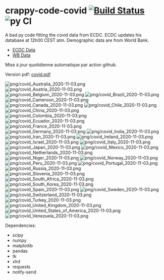 # crappy-code-covid [![Build Status](https://cloud.drone.io/api/badges/a-lemonnier/crappy-code-covid/status.svg)](https://cloud.drone.io/a-lemonnier/crappy-code-covid) ![py CI](https://github.com/a-lemonnier/crappy-code-covid/workflows/py%20CI/badge.svg)
 
A bad py code fitting the covid data from ECDC. ECDC updates his database at 12h00 CEST atm. Demographic data are from World Bank.
 
- [ECDC Data](https://www.ecdc.europa.eu/en/publications-data/download-todays-data-geographic-distribution-covid-19-cases-worldwide)
- [WB Data](https://data.worldbank.org/indicator/sp.pop.totl)
 
 
Mise à jour quotidienne automatique par action github.
 
Version pdf: [covid.pdf](https://github.com/a-lemonnier/crappy-code-covid/raw/master/covid.pdf)
 
![png/covid_Australia_2020-11-03.png](png/covid_Australia_2020-11-03.png)
![png/covid_Austria_2020-11-03.png](png/covid_Austria_2020-11-03.png)
![png/covid_Belgium_2020-11-03.png](png/covid_Belgium_2020-11-03.png)
![png/covid_Brazil_2020-11-03.png](png/covid_Brazil_2020-11-03.png)
![png/covid_Cameroon_2020-11-03.png](png/covid_Cameroon_2020-11-03.png)
![png/covid_Canada_2020-11-03.png](png/covid_Canada_2020-11-03.png)
![png/covid_Chile_2020-11-03.png](png/covid_Chile_2020-11-03.png)
![png/covid_China_2020-11-03.png](png/covid_China_2020-11-03.png)
![png/covid_Colombia_2020-11-03.png](png/covid_Colombia_2020-11-03.png)
![png/covid_Ecuador_2020-11-03.png](png/covid_Ecuador_2020-11-03.png)
![png/covid_France_2020-11-03.png](png/covid_France_2020-11-03.png)
![png/covid_Germany_2020-11-03.png](png/covid_Germany_2020-11-03.png)
![png/covid_India_2020-11-03.png](png/covid_India_2020-11-03.png)
![png/covid_Iran_2020-11-03.png](png/covid_Iran_2020-11-03.png)
![png/covid_Ireland_2020-11-03.png](png/covid_Ireland_2020-11-03.png)
![png/covid_Israel_2020-11-03.png](png/covid_Israel_2020-11-03.png)
![png/covid_Italy_2020-11-03.png](png/covid_Italy_2020-11-03.png)
![png/covid_Japan_2020-11-03.png](png/covid_Japan_2020-11-03.png)
![png/covid_Mexico_2020-11-03.png](png/covid_Mexico_2020-11-03.png)
![png/covid_Netherlands_2020-11-03.png](png/covid_Netherlands_2020-11-03.png)
![png/covid_Niger_2020-11-03.png](png/covid_Niger_2020-11-03.png)
![png/covid_Norway_2020-11-03.png](png/covid_Norway_2020-11-03.png)
![png/covid_Peru_2020-11-03.png](png/covid_Peru_2020-11-03.png)
![png/covid_Portugal_2020-11-03.png](png/covid_Portugal_2020-11-03.png)
![png/covid_Russia_2020-11-03.png](png/covid_Russia_2020-11-03.png)
![png/covid_Slovenia_2020-11-03.png](png/covid_Slovenia_2020-11-03.png)
![png/covid_South_Africa_2020-11-03.png](png/covid_South_Africa_2020-11-03.png)
![png/covid_South_Korea_2020-11-03.png](png/covid_South_Korea_2020-11-03.png)
![png/covid_Spain_2020-11-03.png](png/covid_Spain_2020-11-03.png)
![png/covid_Sweden_2020-11-03.png](png/covid_Sweden_2020-11-03.png)
![png/covid_Switzerland_2020-11-03.png](png/covid_Switzerland_2020-11-03.png)
![png/covid_Turkey_2020-11-03.png](png/covid_Turkey_2020-11-03.png)
![png/covid_United_Kingdom_2020-11-03.png](png/covid_United_Kingdom_2020-11-03.png)
![png/covid_United_States_of_America_2020-11-03.png](png/covid_United_States_of_America_2020-11-03.png)
![png/covid_Venezuela_2020-11-03.png](png/covid_Venezuela_2020-11-03.png)
 
Dependencies:
- scipy
- numpy
- matplotlib
- pandas
- tk
- xlrd
- requests
- notify-send
